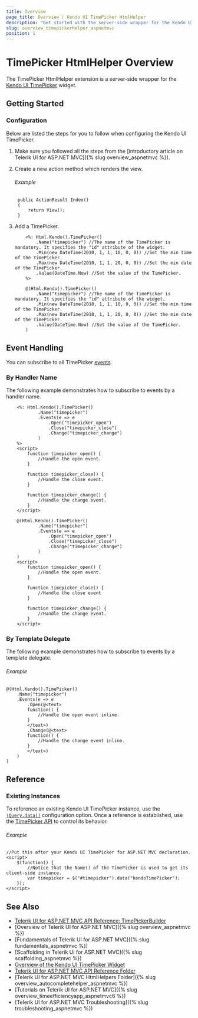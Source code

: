 ```yaml
---
title: Overview
page_title: Overview | Kendo UI TimePicker HtmlHelper
description: "Get started with the server-side wrapper for the Kendo UI TimePicker widget for ASP.NET MVC."
slug: overview_timepickerhelper_aspnetmvc
position: 1
---
```


# TimePicker HtmlHelper Overview

The TimePicker HtmlHelper extension is a server-side wrapper for the [Kendo UI TimePicker](https://demos.telerik.com/kendo-ui/timepicker/index) widget.

## Getting Started

### Configuration

Below are listed the steps for you to follow when configuring the Kendo UI TimePicker.

1. Make sure you followed all the steps from the [introductory article on Telerik UI for ASP.NET MVC]({% slug overview_aspnetmvc %}).

1. Create a new action method which renders the view.

    ###### Example

        public ActionResult Index()
        {
            return View();
        }

1. Add a TimePicker.

    ```ASPX
        <%: Html.Kendo().TimePicker()
            .Name("timepicker") //The name of the TimePicker is mandatory. It specifies the "id" attribute of the widget.
            .Min(new DateTime(2010, 1, 1, 10, 0, 0)) //Set the min time of the TimePicker.
            .Max(new DateTime(2010, 1, 1, 20, 0, 0)) //Set the min date of the TimePicker.
            .Value(DateTime.Now) //Set the value of the TimePicker.
        %>
    ```
    ```Razor
        @(Html.Kendo().TimePicker()
            .Name("timepicker") //The name of the TimePicker is mandatory. It specifies the "id" attribute of the widget.
            .Min(new DateTime(2010, 1, 1, 10, 0, 0)) //Set the min time of the TimePicker.
            .Max(new DateTime(2010, 1, 1, 20, 0, 0)) //Set the min date of the TimePicker.
            .Value(DateTime.Now) //Set the value of the TimePicker.
        )
    ```

## Event Handling

You can subscribe to all TimePicker [events](http://docs.telerik.com/kendo-ui/api/javascript/ui/timepicker#events).

### By Handler Name

The following example demonstrates how to subscribe to events by a handler name.

```ASPX
    <%: Html.Kendo().TimePicker()
            .Name("timepicker")
            .Events(e => e
                .Open("timepicker_open")
                .Close("timepicker_close")
                .Change("timepicker_change")
            )
    %>
    <script>
        function timepicker_open() {
            //Handle the open event.
        }

        function timepicker_close() {
            //Handle the close event.
        }

        function timepicker_change() {
            //Handle the change event.
        }
    </script>
```
```Razor
    @(Html.Kendo().TimePicker()
            .Name("timepicker")
            .Events(e => e
                .Open("timepicker_open")
                .Close("timepicker_close")
                .Change("timepicker_change")
            )
    )
    <script>
        function timepicker_open() {
            //Handle the open event.
        }

        function timepicker_close() {
            //Handle the close event
        }

        function timepicker_change() {
            //Handle the change event.
        }
    </script>
```

### By Template Delegate

The following example demonstrates how to subscribe to events by a template delegate.

###### Example

    @(Html.Kendo().TimePicker()
        .Name("timepicker")
        .Events(e => e
            .Open(@<text>
            function() {
                //Handle the open event inline.
            }
            </text>)
            .Change(@<text>
            function() {
                //Handle the change event inline.
            }
            </text>)
        )
    )

## Reference

### Existing Instances

To reference an existing Kendo UI TimePicker instance, use the [`jQuery.data()`](http://api.jquery.com/jQuery.data/) configuration option. Once a reference is established, use the [TimePicker API](http://docs.telerik.com/kendo-ui/api/javascript/ui/timepicker#methods) to control its behavior.

###### Example

    //Put this after your Kendo UI TimePicker for ASP.NET MVC declaration.
    <script>
        $(function() {
            //Notice that the Name() of the TimePicker is used to get its client-side instance.
            var timepicker = $("#timepicker").data("kendoTimePicker");
        });
    </script>

## See Also

* [Telerik UI for ASP.NET MVC API Reference: TimePickerBuilder](http://docs.telerik.com/aspnet-mvc/api/Kendo.Mvc.UI.Fluent/TimePickerBuilder)
* [Overview of Telerik UI for ASP.NET MVC]({% slug overview_aspnetmvc %})
* [Fundamentals of Telerik UI for ASP.NET MVC]({% slug fundamentals_aspnetmvc %})
* [Scaffolding in Telerik UI for ASP.NET MVC]({% slug scaffolding_aspnetmvc %})
* [Overview of the Kendo UI TimePicker Widget](http://docs.telerik.com/kendo-ui/controls/editors/timepicker/overview)
* [Telerik UI for ASP.NET MVC API Reference Folder](http://docs.telerik.com/aspnet-mvc/api/Kendo.Mvc/AggregateFunction)
* [Telerik UI for ASP.NET MVC HtmlHelpers Folder]({% slug overview_autocompletehelper_aspnetmvc %})
* [Tutorials on Telerik UI for ASP.NET MVC]({% slug overview_timeefficiencyapp_aspnetmvc6 %})
* [Telerik UI for ASP.NET MVC Troubleshooting]({% slug troubleshooting_aspnetmvc %})

